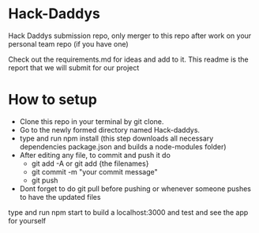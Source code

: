 # Hack-Daddys
Hack Daddys submission repo, only merger to this repo after work on your personal team repo (if you have one)

Check out the requirements.md for ideas and add to it.
This readme is the report that we will submit for our project

# How to setup
<ul>
  <li>Clone this repo in your terminal by git clone. 
  
  <li>Go to the newly formed directory named Hack-daddys.</li>
  <li>type and run npm install (this step downloads all necessary dependencies package.json and builds a node-modules folder)</li>
  <li>After editing any file, to commit and push it do
  <ul>
    <li> git add -A or git add {the filenames}</li>
    <li>git commit -m "your commit message"</li>
    <li>git push</li>
  </ul>
  </li>
  <li>Dont forget to do git pull before pushing or whenever someone pushes to have the updated files</li>
  
  </ul>
  
  type and run npm start to build a localhost:3000 and test and see the app for yourself
